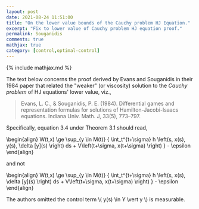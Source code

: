```yaml
---
layout: post
date: 2021-08-24 11:51:00
title: "On the lower value bounds of the Cauchy problem HJ Equation."
excerpt: "Fix to lower value of Cauchy problem HJ equation proof."
permalink: Souganidis
comments: true
mathjax: true
category: [control,optimal-control]
---
```

{% include mathjax.md %}


The text below concerns the proof derived by Evans and Souganidis in their 1984 paper that related the "weaker" (or viscosity) solution to the _Cauchy problem_ of HJ equations' lower value, viz.,

> Evans, L. C., & Souganidis, P. E. (1984). Differential games and representation formulas for solutions of Hamilton-Jacobi-Isaacs equations. Indiana Univ. Math. J, 33(5), 773–797.

Specifically, equation 3.4 under Theorem 3.1  should read,

\begin{align}
  W(t,x) \ge \sup\_{y \in M(t)} \{ \int\_t^{t+\sigma} h \left(s, x(s), y(s), \delta \[y\](s) \right)  ds + V\left(t+\sigma, x(t+\sigma) \right) \} - \epsilon
\end{align}

and not

\begin{align}
  W(t,x) \ge \sup\_{y \in M(t)} \{ \int\_t^{t+\sigma} h \left(s, x(s), \delta \[y\](s) \right)  ds + V\left(t+\sigma, x(t+\sigma) \right) \} - \epsilon
\end{align}

The authors omitted the control term \\( y(s) \in Y \vert y \\)  is measurable.


<!-- In a similar vein, \\(W(t,x) \\) on page 778 should have the supremum before the definite integral i.e.,

\begin{align}
  W(t,x) \ge \sup\_{y \in M(t)} \{ \int\_t^T h \left(s, x(s), y(s), \beta \[y\](s) \right)  ds +g(x(T))  \} - 2 \epsilon
\end{align}

 I'm assuming this was a sloppy error from the authors. -->
